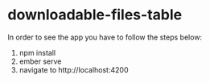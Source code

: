 # downloadable-files-table

In order to see the app you have to follow the steps below:

1. npm install
2. ember serve
3. navigate to http://localhost:4200
